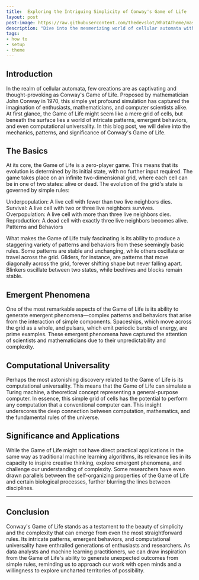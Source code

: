 ```yaml
---
title:  Exploring the Intriguing Simplicity of Conway's Game of Life
layout: post
post-image: https://raw.githubusercontent.com/thedevslot/WhatATheme/master/assets/images/How%20to%20install%20and%20use%20WhatATheme.png?token=AHMQUEPHRKQFL5FS624RDJ26Z64HK
description: "Dive into the mesmerizing world of cellular automata with our detailed exploration of Conway's Game of Life. From its deceptively simple rules to its intricate patterns, emergent behaviors, and even computational universality, discover how this iconic simulation has captivated minds for decades. Uncover the beauty of complexity arising from simplicity and draw inspiration for your own data analysis and machine learning endeavors. Join us on a journey through the essence of computation, mathematics, and the unexpected."
tags:
- how to
- setup
- theme
---
```


## Introduction

In the realm of cellular automata, few creations are as captivating and thought-provoking as Conway's Game of Life. Proposed by mathematician John Conway in 1970, this simple yet profound simulation has captured the imagination of enthusiasts, mathematicians, and computer scientists alike. At first glance, the Game of Life might seem like a mere grid of cells, but beneath the surface lies a world of intricate patterns, emergent behaviors, and even computational universality. In this blog post, we will delve into the mechanics, patterns, and significance of Conway's Game of Life.

## The Basics

At its core, the Game of Life is a zero-player game. This means that its evolution is determined by its initial state, with no further input required. The game takes place on an infinite two-dimensional grid, where each cell can be in one of two states: alive or dead. The evolution of the grid's state is governed by simple rules:

Underpopulation: A live cell with fewer than two live neighbors dies.
Survival: A live cell with two or three live neighbors survives.
Overpopulation: A live cell with more than three live neighbors dies.
Reproduction: A dead cell with exactly three live neighbors becomes alive.
Patterns and Behaviors

What makes the Game of Life truly fascinating is its ability to produce a staggering variety of patterns and behaviors from these seemingly basic rules. Some patterns are stable and unchanging, while others oscillate or travel across the grid. Gliders, for instance, are patterns that move diagonally across the grid, forever shifting shape but never falling apart. Blinkers oscillate between two states, while beehives and blocks remain stable.

## Emergent Phenomena

One of the most remarkable aspects of the Game of Life is its ability to generate emergent phenomena—complex patterns and behaviors that arise from the interaction of simple components. Spaceships, which move across the grid as a whole, and pulsars, which emit periodic bursts of energy, are prime examples. These emergent phenomena have captured the attention of scientists and mathematicians due to their unpredictability and complexity.

## Computational Universality

Perhaps the most astonishing discovery related to the Game of Life is its computational universality. This means that the Game of Life can simulate a Turing machine, a theoretical concept representing a general-purpose computer. In essence, this simple grid of cells has the potential to perform any computation that a conventional computer can. This insight underscores the deep connection between computation, mathematics, and the fundamental rules of the universe.

## Significance and Applications

While the Game of Life might not have direct practical applications in the same way as traditional machine learning algorithms, its relevance lies in its capacity to inspire creative thinking, explore emergent phenomena, and challenge our understanding of complexity. Some researchers have even drawn parallels between the self-organizing properties of the Game of Life and certain biological processes, further blurring the lines between disciplines.


---

## Conclusion

Conway's Game of Life stands as a testament to the beauty of simplicity and the complexity that can emerge from even the most straightforward rules. Its intricate patterns, emergent behaviors, and computational universality have enthralled generations of enthusiasts and researchers. As data analysts and machine learning practitioners, we can draw inspiration from the Game of Life's ability to generate unexpected outcomes from simple rules, reminding us to approach our work with open minds and a willingness to explore uncharted territories of possibility.
